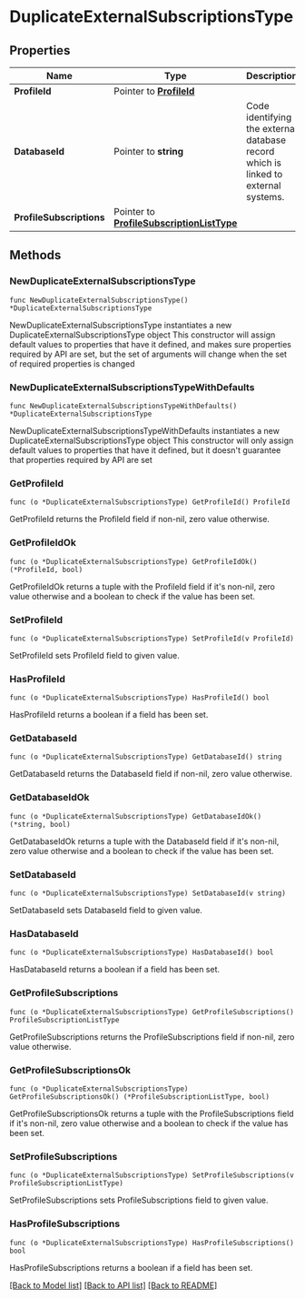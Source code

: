 # DuplicateExternalSubscriptionsType

## Properties

Name | Type | Description | Notes
------------ | ------------- | ------------- | -------------
**ProfileId** | Pointer to [**ProfileId**](ProfileId.md) |  | [optional] 
**DatabaseId** | Pointer to **string** | Code identifying the external database record which is linked to external systems. | [optional] 
**ProfileSubscriptions** | Pointer to [**ProfileSubscriptionListType**](ProfileSubscriptionListType.md) |  | [optional] 

## Methods

### NewDuplicateExternalSubscriptionsType

`func NewDuplicateExternalSubscriptionsType() *DuplicateExternalSubscriptionsType`

NewDuplicateExternalSubscriptionsType instantiates a new DuplicateExternalSubscriptionsType object
This constructor will assign default values to properties that have it defined,
and makes sure properties required by API are set, but the set of arguments
will change when the set of required properties is changed

### NewDuplicateExternalSubscriptionsTypeWithDefaults

`func NewDuplicateExternalSubscriptionsTypeWithDefaults() *DuplicateExternalSubscriptionsType`

NewDuplicateExternalSubscriptionsTypeWithDefaults instantiates a new DuplicateExternalSubscriptionsType object
This constructor will only assign default values to properties that have it defined,
but it doesn't guarantee that properties required by API are set

### GetProfileId

`func (o *DuplicateExternalSubscriptionsType) GetProfileId() ProfileId`

GetProfileId returns the ProfileId field if non-nil, zero value otherwise.

### GetProfileIdOk

`func (o *DuplicateExternalSubscriptionsType) GetProfileIdOk() (*ProfileId, bool)`

GetProfileIdOk returns a tuple with the ProfileId field if it's non-nil, zero value otherwise
and a boolean to check if the value has been set.

### SetProfileId

`func (o *DuplicateExternalSubscriptionsType) SetProfileId(v ProfileId)`

SetProfileId sets ProfileId field to given value.

### HasProfileId

`func (o *DuplicateExternalSubscriptionsType) HasProfileId() bool`

HasProfileId returns a boolean if a field has been set.

### GetDatabaseId

`func (o *DuplicateExternalSubscriptionsType) GetDatabaseId() string`

GetDatabaseId returns the DatabaseId field if non-nil, zero value otherwise.

### GetDatabaseIdOk

`func (o *DuplicateExternalSubscriptionsType) GetDatabaseIdOk() (*string, bool)`

GetDatabaseIdOk returns a tuple with the DatabaseId field if it's non-nil, zero value otherwise
and a boolean to check if the value has been set.

### SetDatabaseId

`func (o *DuplicateExternalSubscriptionsType) SetDatabaseId(v string)`

SetDatabaseId sets DatabaseId field to given value.

### HasDatabaseId

`func (o *DuplicateExternalSubscriptionsType) HasDatabaseId() bool`

HasDatabaseId returns a boolean if a field has been set.

### GetProfileSubscriptions

`func (o *DuplicateExternalSubscriptionsType) GetProfileSubscriptions() ProfileSubscriptionListType`

GetProfileSubscriptions returns the ProfileSubscriptions field if non-nil, zero value otherwise.

### GetProfileSubscriptionsOk

`func (o *DuplicateExternalSubscriptionsType) GetProfileSubscriptionsOk() (*ProfileSubscriptionListType, bool)`

GetProfileSubscriptionsOk returns a tuple with the ProfileSubscriptions field if it's non-nil, zero value otherwise
and a boolean to check if the value has been set.

### SetProfileSubscriptions

`func (o *DuplicateExternalSubscriptionsType) SetProfileSubscriptions(v ProfileSubscriptionListType)`

SetProfileSubscriptions sets ProfileSubscriptions field to given value.

### HasProfileSubscriptions

`func (o *DuplicateExternalSubscriptionsType) HasProfileSubscriptions() bool`

HasProfileSubscriptions returns a boolean if a field has been set.


[[Back to Model list]](../README.md#documentation-for-models) [[Back to API list]](../README.md#documentation-for-api-endpoints) [[Back to README]](../README.md)


